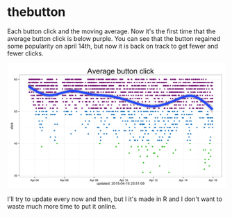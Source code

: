 # thebutton

Each button click and the moving average. Now it's the first time that the average button click is below purple. You can see that the button regained some popularity on april 14th, but now it is back on track to get fewer and fewer clicks.

![thebutton](img/plot1.png)

I'll try to update every now and then, but I it's made in R and I don't want to waste much more time to put it online.